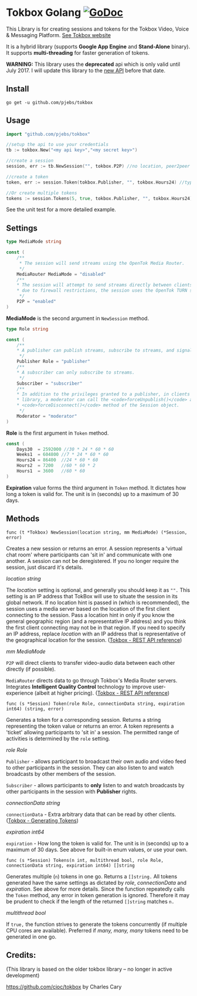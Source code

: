 Tokbox Golang [![GoDoc](http://godoc.org/github.com/pjebs/tokbox?status.svg)](http://godoc.org/github.com/pjebs/tokbox)
=============

This Library is for creating sessions and tokens for the Tokbox Video, Voice & Messaging Platform.
[See Tokbox website](https://tokbox.com/)

It is a hybrid library (supports **Google App Engine** and **Stand-Alone** binary).
It supports **multi-threading** for faster generation of tokens.

**WARNING:** This library uses the **deprecated** api which is only valid until July 2017. I will update this library to the [new API](https://www.tokbox.com/developer/rest/#authentication) before that date.

Install
-------

```shell
go get -u github.com/pjebs/tokbox
```

Usage
-----

```go
import "github.com/pjebs/tokbox"

//setup the api to use your credentials
tb := tokbox.New("<my api key>","<my secret key>")

//create a session
session, err := tb.NewSession("", tokbox.P2P) //no location, peer2peer enabled

//create a token
token, err := session.Token(tokbox.Publisher, "", tokbox.Hours24) //type publisher, no connection data, expire in 24 hours

//Or create multiple tokens
tokens := session.Tokens(5, true, tokbox.Publisher, "", tokbox.Hours24) //5 tokens, multi-thread token generation, type publisher, no connection data, expire in 24 hours. Returns a []string

```

See the unit test for a more detailed example.

Settings
----------

```go
type MediaMode string

const (
	/**
	 * The session will send streams using the OpenTok Media Router.
	 */
	MediaRouter MediaMode = "disabled"
	/**
	* The session will attempt to send streams directly between clients. If clients cannot connect
	* due to firewall restrictions, the session uses the OpenTok TURN server to relay streams.
	 */
	P2P = "enabled"
)

```

**MediaMode** is the second argument in `NewSession` method.


```go
type Role string

const (
	/**
	* A publisher can publish streams, subscribe to streams, and signal.
	 */
	Publisher Role = "publisher"
	/**
	* A subscriber can only subscribe to streams.
	 */
	Subscriber = "subscriber"
	/**
	* In addition to the privileges granted to a publisher, in clients using the OpenTok.js 2.2
	* library, a moderator can call the <code>forceUnpublish()</code> and
	* <code>forceDisconnect()</code> method of the Session object.
	 */
	Moderator = "moderator"
)

```

**Role** is the first argument in `Token` method.

```go
const (
	Days30  = 2592000 //30 * 24 * 60 * 60
	Weeks1  = 604800 //7 * 24 * 60 * 60
	Hours24 = 86400  //24 * 60 * 60
	Hours2  = 7200   //60 * 60 * 2
	Hours1  = 3600   //60 * 60
)

```

**Expiration** value forms the third argument in `Token` method. It dictates how long a token is valid for. The unit is in (seconds) up to a maximum of 30 days.


Methods
----------

	func (t *Tokbox) NewSession(location string, mm MediaMode) (*Session, error)

Creates a new session or returns an error. A session represents a 'virtual chat room' where participants can 'sit in' and communicate with one another. A session can not be deregistered. If you no longer require the session, just discard it's details.

*location string*

The *location* setting is optional, and generally you should keep it as `"".` This setting is an IP address that TokBox will use to situate the session in its global network. If no location hint is passed in (which is recommended), the session uses a media server based on the location of the first client connecting to the session. Pass a location hint in only if you know the general geographic region (and a representative IP address) and you think the first client connecting may not be in that region. If you need to specify an IP address, replace *location* with an IP address that is representative of the geographical location for the session. ([Tokbox - REST API reference](https://tokbox.com/opentok/api/#session_id_production))

*mm MediaMode*

`P2P` will direct clients to transfer video-audio data between each other directly (if possible).

`MediaRouter` directs data to go through Tokbox's Media Router servers. Integrates **Intelligent Quality Control** technology to improve user-experience (albeit at higher pricing). ([Tokbox - REST API reference](https://tokbox.com/opentok/api/#session_id_production))


	func (s *Session) Token(role Role, connectionData string, expiration int64) (string, error)

Generates a token for a corresponding session. Returns a string representing the token value or returns an error. A token represents a 'ticket' allowing participants to 'sit in' a session. The permitted range of activities is determined by the `role` setting.

*role Role*

`Publisher` - allows participant to broadcast their own audio and video feed to other participants in the session. They can also listen to and watch broadcasts by other members of the session.

`Subscriber` - allows participants to **only** listen to and watch broadcasts by other participants in the session with **Publisher** rights.

*connectionData string*

`connectionData` - Extra arbitrary data that can be read by other clients. ([Tokbox - Generating Tokens](https://tokbox.com/opentok/libraries/server/php/))

*expiration int64*

`expiration` - How long the token is valid for. The unit is in (seconds) up to a maximum of 30 days. See above for built-in enum values, or use your own.

 	func (s *Session) Tokens(n int, multithread bool, role Role, connectionData string, expiration int64) []string

 Generates multiple (`n`) tokens in one go. Returns a `[]string.` All tokens generated have the same settings as dictated by *role*, *connectionData* and *expiration*. See above for more details. Since the function repeatedly calls the `Token` method, any error in token generation is ignored. Therefore it may be prudent to check if the length of the returned `[]string` matches `n.`

 *multithread bool*

 If `true,` the function strives to generate the tokens concurrently (if multiple CPU cores are available). Preferred if *many, many, many* tokens need to be generated in one go.


Credits: 
--------
(This library is based on the older tokbox library – no longer in active development)

https://github.com/cioc/tokbox by Charles Cary


